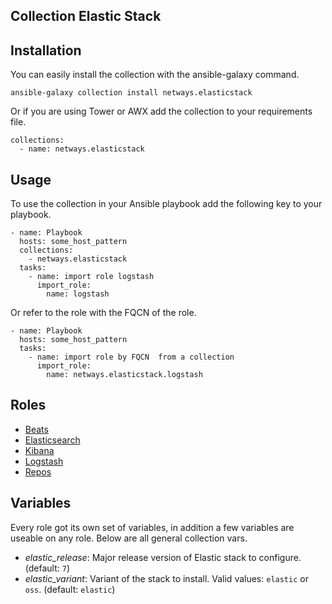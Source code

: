 Collection Elastic Stack
-------------------------

Installation
-----------

You can easily install the collection with the ansible-galaxy command.

```
ansible-galaxy collection install netways.elasticstack
```

Or if you are using Tower or AWX add the collection to your requirements file.

```
collections:
  - name: netways.elasticstack
```

Usage
---------

To use the collection in your Ansible playbook add the following key to your playbook.

```
- name: Playbook
  hosts: some_host_pattern
  collections:
    - netways.elasticstack
  tasks:
    - name: import role logstash
      import_role:
        name: logstash
```

Or refer to the role with the FQCN of the role.

```
- name: Playbook
  hosts: some_host_pattern
  tasks:
    - name: import role by FQCN  from a collection
      import_role:
        name: netways.elasticstack.logstash
```

Roles
-------

* [Beats](role-beats.md)
* [Elasticsearch](role-elasticsearch.md)
* [Kibana](role-kibana.md)
* [Logstash](role-logstash.md)
* [Repos](role-repos.md)


Variables
-----------

Every role got its own set of variables, in addition a few variables are useable on any role. Below are all general collection vars.

* *elastic_release*: Major release version of Elastic stack to configure. (default: `7`)
* *elastic_variant*: Variant of the stack to install. Valid values: `elastic` or `oss`. (default: `elastic`)
